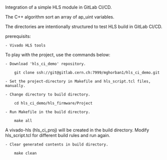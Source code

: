 Integration of a simple HLS module in GitLab CI/CD.

The C++ algorithm sort an array of ap_uint variables.

The directories are intentionally structured to test HLS build in GitLab CI/CD.

prerequisits:

	- Vivado HLS tools

To play with the project, use the commands below:

	- Download 'hls_ci_demo' repository. 

		git clone ssh://git@gitlab.cern.ch:7999/mghorban1/hls_ci_demo.git 

	- Set the project-directory in Makefile and hls_script.tcl files, manually.

	- Change directory to build directory.
	
		cd hls_ci_demo/hls_firmware/Project

	- Run Makefile in the build directory.

		make all

A vivado-hls (hls_ci_proj) will be created in the build directory. Modify hls_script.tcl for different build rules and run again.

	- Clear generated contents in build directory.

		make clean


